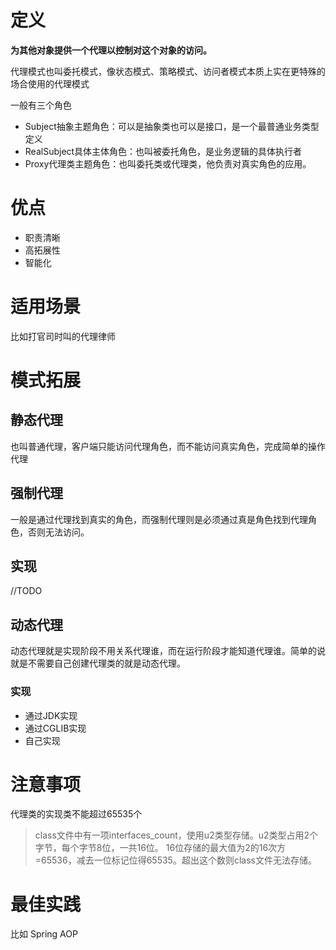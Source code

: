 # 定义
**为其他对象提供一个代理以控制对这个对象的访问。**

代理模式也叫委托模式，像状态模式、策略模式、访问者模式本质上实在更特殊的场合使用的代理模式

一般有三个角色
- Subject抽象主题角色：可以是抽象类也可以是接口，是一个最普通业务类型定义
- RealSubject具体主体角色：也叫被委托角色，是业务逻辑的具体执行者
- Proxy代理类主题角色：也叫委托类或代理类，他负责对真实角色的应用。

# 优点
- 职责清晰
- 高拓展性
- 智能化

# 适用场景
比如打官司时叫的代理律师

# 模式拓展

## 静态代理
也叫普通代理，客户端只能访问代理角色，而不能访问真实角色，完成简单的操作代理

## 强制代理
一般是通过代理找到真实的角色，而强制代理则是必须通过真是角色找到代理角色，否则无法访问。

## 实现
//TODO

## 动态代理
动态代理就是实现阶段不用关系代理谁，而在运行阶段才能知道代理谁。简单的说就是不需要自己创建代理类的就是动态代理。

### 实现
- 通过JDK实现
- 通过CGLIB实现
- 自己实现

# 注意事项
代理类的实现类不能超过65535个
> class文件中有一项interfaces_count，使用u2类型存储。u2类型占用2个字节，每个字节8位，一共16位。
> 16位存储的最大值为2的16次方=65536，减去一位标记位得65535。超出这个数则class文件无法存储。
# 最佳实践
比如 Spring AOP